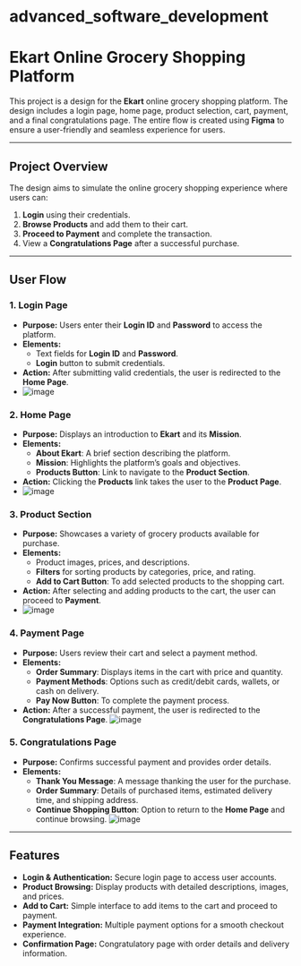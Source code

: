 # advanced_software_development
# Ekart Online Grocery Shopping Platform

This project is a design for the **Ekart** online grocery shopping platform. The design includes a login page, home page, product selection, cart, payment, and a final congratulations page. The entire flow is created using **Figma** to ensure a user-friendly and seamless experience for users.

---

## Project Overview

The design aims to simulate the online grocery shopping experience where users can:

1. **Login** using their credentials.
2. **Browse Products** and add them to their cart.
3. **Proceed to Payment** and complete the transaction.
4. View a **Congratulations Page** after a successful purchase.

---

## User Flow

### 1. **Login Page**
- **Purpose:** Users enter their **Login ID** and **Password** to access the platform.
- **Elements:**
  - Text fields for **Login ID** and **Password**.
  - **Login** button to submit credentials.
- **Action:** After submitting valid credentials, the user is redirected to the **Home Page**.
- ![image](https://github.com/user-attachments/assets/f5ed3dcf-8084-4d58-9507-78a9313c04b7)


### 2. **Home Page**
- **Purpose:** Displays an introduction to **Ekart** and its **Mission**.
- **Elements:**
  - **About Ekart**: A brief section describing the platform.
  - **Mission**: Highlights the platform’s goals and objectives.
  - **Products Button**: Link to navigate to the **Product Section**.
- **Action:** Clicking the **Products** link takes the user to the **Product Page**.
- ![image](https://github.com/user-attachments/assets/05074755-0061-4be7-b4d2-9e55ad87d393)


### 3. **Product Section**
- **Purpose:** Showcases a variety of grocery products available for purchase.
- **Elements:**
  - Product images, prices, and descriptions.
  - **Filters** for sorting products by categories, price, and rating.
  - **Add to Cart Button**: To add selected products to the shopping cart.
- **Action:** After selecting and adding products to the cart, the user can proceed to **Payment**.
- ![image](https://github.com/user-attachments/assets/d3899c9b-55e6-48ba-84a9-a5fe960bbb2e)


### 4. **Payment Page**
- **Purpose:** Users review their cart and select a payment method.
- **Elements:**
  - **Order Summary**: Displays items in the cart with price and quantity.
  - **Payment Methods**: Options such as credit/debit cards, wallets, or cash on delivery.
  - **Pay Now Button**: To complete the payment process.
- **Action:** After a successful payment, the user is redirected to the **Congratulations Page**.
  ![image](https://github.com/user-attachments/assets/2e1e9113-d93b-42fa-bff2-543e091bd1b3)


### 5. **Congratulations Page**
- **Purpose:** Confirms successful payment and provides order details.
- **Elements:**
  - **Thank You Message**: A message thanking the user for the purchase.
  - **Order Summary**: Details of purchased items, estimated delivery time, and shipping address.
  - **Continue Shopping Button**: Option to return to the **Home Page** and continue browsing.
![image](https://github.com/user-attachments/assets/0ea7a4c7-3dca-49ed-8ea9-925d5e87d798)

---

## Features

- **Login & Authentication:** Secure login page to access user accounts.
- **Product Browsing:** Display products with detailed descriptions, images, and prices.
- **Add to Cart:** Simple interface to add items to the cart and proceed to payment.
- **Payment Integration:** Multiple payment options for a smooth checkout experience.
- **Confirmation Page:** Congratulatory page with order details and delivery information.
